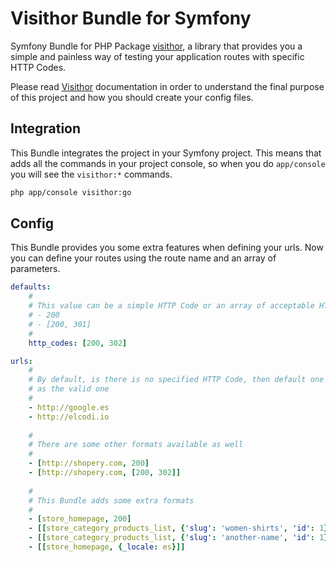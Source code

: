 Visithor Bundle for Symfony
===========================

Symfony Bundle for PHP Package [visithor](http://github.com/visithor/visithor),
a library that provides you a simple and painless way of testing your 
application routes with specific HTTP Codes.

Please read [Visithor](http://github.com/visithor/visithor) documentation in 
order to understand the final purpose of this project and how you should create
your config files.

## Integration

This Bundle integrates the project in your Symfony project. This means that adds
all the commands in your project console, so when you do `app/console` you will
see the `visithor:*` commands.

``` bash
php app/console visithor:go
```

## Config

This Bundle provides you some extra features when defining your urls. Now you
can define your routes using the route name and an array of parameters.

``` yml
defaults:
    #
    # This value can be a simple HTTP Code or an array of acceptable HTTP Codes
    # - 200
    # - [200, 301]
    #
    http_codes: [200, 302]

urls:
    #
    # By default, is there is no specified HTTP Code, then default one is used
    # as the valid one
    #
    - http://google.es
    - http://elcodi.io
    
    #
    # There are some other formats available as well
    #
    - [http://shopery.com, 200]
    - [http://shopery.com, [200, 302]]
    
    #
    # This Bundle adds some extra formats
    #
    - [store_homepage, 200]
    - [[store_category_products_list, {'slug': 'women-shirts', 'id': 1}], 200]
    - [[store_category_products_list, {'slug': 'another-name', 'id': 1}], 302]
    - [[store_homepage, {_locale: es}]]
```
